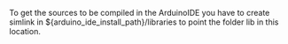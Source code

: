 To get the sources to be compiled in the ArduinoIDE you have to create simlink in ${arduino_ide_install_path}/libraries to point the folder lib in this location.
